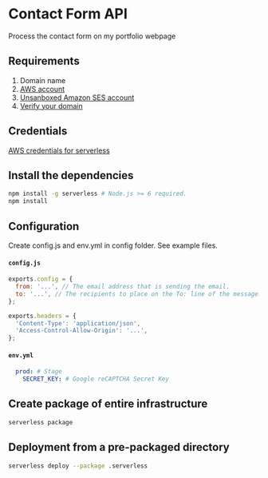 # Contact Form API

Process the contact form on my portfolio webpage

## Requirements

1. Domain name
2. [AWS account](https://aws.amazon.com/)
3. [Unsanboxed Amazon SES account](https://docs.aws.amazon.com/ses/latest/DeveloperGuide/request-production-access.html)
4. [Verify your domain](https://docs.aws.amazon.com/ses/latest/DeveloperGuide/verify-domains.html)

## Credentials

[AWS credentials for serverless](https://serverless.com/framework/docs/providers/aws/guide/credentials/)

## Install the dependencies

```bash
npm install -g serverless # Node.js >= 6 required.
npm install
```

## Configuration

Create config.js and env.yml in config folder. See example files.

#### `config.js`

```js
exports.config = {
  from: '...', // The email address that is sending the email.
  to: '...', // The recipients to place on the To: line of the message.
};

exports.headers = {
  'Content-Type': 'application/json',
  'Access-Control-Allow-Origin': '...',
};
```

#### `env.yml`

```yml
  prod: # Stage
    SECRET_KEY: # Google reCAPTCHA Secret Key
```

## Create package of entire infrastructure

```bash
serverless package
```

## Deployment from a pre-packaged directory

```bash
serverless deploy --package .serverless
```
